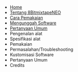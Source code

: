 * [Home](id/README.md)
* [Tentang 8BitmixtapeNEO](id/about.md)
* [Cara Pemakaian](id/guide.md)
* [Mengunggah Software](id/upload_program.md)
* [Pertanyaan Umum](id/faq.md)
* Pengenalan alat
* Spesifikasi alat
* Pemakaian
* Permasalahan/Troubleshooting
* Kustomisasi Software
* Pertanyaan Umum
* Credits



